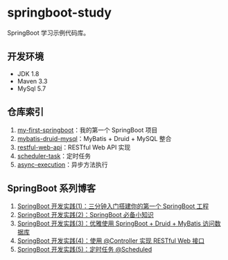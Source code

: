 # springboot-study
SpringBoot 学习示例代码库。

## 开发环境
- JDK 1.8
- Maven 3.3
- MySql 5.7

## 仓库索引
1. [my-first-springboot](https://github.com/InterHorse/springboot-study/tree/master/my-first-springboot)：我的第一个 SpringBoot 项目
2. [mybatis-druid-mysql](https://github.com/InterHorse/springboot-study/tree/master/mybatis-druid-mysql)：MyBatis + Druid + MySQL 整合
3. [restful-web-api](https://github.com/InterHorse/springboot-study/tree/master/restful-web-api)：RESTful Web API 实现
4. [scheduler-task](https://github.com/InterHorse/springboot-study/tree/master/scheduler-task)：定时任务
5. [async-execution](https://github.com/InterHorse/springboot-study/tree/master/async-execution)：异步方法执行


## SpringBoot 系列博客
1. [SpringBoot 开发实践(1)：三分钟入门搭建你的第一个 SpringBoot 工程](https://blog.csdn.net/Colton_Null/article/details/106581650)
2. [SpringBoot 开发实践(2)：SpringBoot 必备小知识](https://blog.csdn.net/Colton_Null/article/details/106592663)
3. [SpringBoot 开发实践(3)：优雅使用 SpringBoot + Druid + MyBatis 访问数据库](https://blog.csdn.net/Colton_Null/article/details/106593057)
4. [SpringBoot 开发实践(4)：使用 @Controller 实现 RESTful Web 接口](https://martin-ma.blog.csdn.net/article/details/106723812)
5. [SpringBoot 开发实践(5)：定时任务 @Scheduled](https://martin-ma.blog.csdn.net/article/details/106847197)
